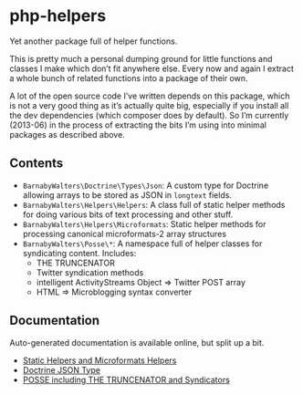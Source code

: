 php-helpers
===========

Yet another package full of helper functions.

This is pretty much a personal dumping ground for little functions and classes I make which don’t fit anywhere else. Every now and again I extract a whole bunch of related functions into a package of their own.

A lot of the open source code I’ve written depends on this package, which is not a very good thing as it’s actually quite big, especially if you install all the dev dependencies (which composer does by default). So I’m currently (2013-06) in the process of extracting the bits I’m using into minimal packages as described above.

## Contents

* `BarnabyWalters\Doctrine\Types\Json`: A custom type for Doctrine allowing arrays to be stored as JSON in `longtext` fields.
* `BarnabyWalters\Helpers\Helpers`: A class full of static helper methods for doing various bits of text processing and other stuff.
* `BarnabyWalters\Helpers\Microformats`: Static helper methods for processing canonical microformats-2 array structures
* `BarnabyWalters\Posse\*`: A namespace full of helper classes for syndicating content. Includes:
	* THE TRUNCENATOR
	* Twitter syndication methods
	* intelligent ActivityStreams Object => Twitter POST array
	* HTML => Microblogging syntax converter

## Documentation

Auto-generated documentation is available online, but split up a bit.

* [Static Helpers and Microformats Helpers](http://waterpigs.co.uk/docs/namespaces/BarnabyWalters.Helpers.html)
* [Doctrine JSON Type](http://waterpigs.co.uk/docs/classes/BarnabyWalters.Doctrine.Types.Json.html)
* [POSSE including THE TRUNCENATOR and Syndicators](http://waterpigs.co.uk/docs/namespaces/BarnabyWalters.Posse.html)